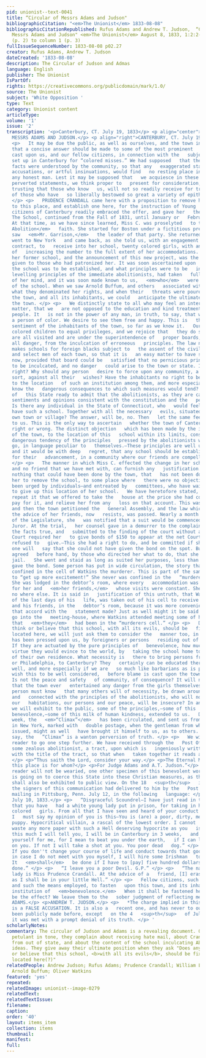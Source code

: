 ```yaml
---
pid: unionist--text-0041
title: “Circular of Messrs Adams and Judson"
bibliographicCitation: "<em>The Unionist</em> 1833-08-08"
bibliographicCitationRepublished: Rufus Adams and Andrew T. Judson,  “Circular of
  Messrs Adams and Judson" <em>The Unionist</em> August 8, 1833, 1:2:2-3, column 5
  (p. 2) to column 1 (p. 3)
fullIssueSequenceNumber: 1833-08-08 p02.27
creator: Rufus Adams, Andrew T. Judson
dateCreated: '1833-08-08'
description: The Circular of Judson and Admas
language: English
publisher: The Unionist
IsPartOf: 
rights: https://creativecommons.org/publicdomain/mark/1.0/
source: The Unionist
subject: 'White Opposition '
type: Text
category: Unionist content
articleType: 
volume: '1'
issue: '2'
transcription: '<p>Canterbury, CT. July 19, 1833</p> <p align="center">CIRCULAR OF
  MESSRS ADAMS AND JUDSON.</p> <p align="right">CANTERBURY, CT. July 19, 1833</p>
  <p>   It may be due the public, as well as ourselves, and the town in which we   reside,
  that a concise answer should be made to some of the most prominent   aspersions
  cast upon us, and our fellow citizens, in connection with the   subject of a school
  set up in Canterbury for “colored misses.” We had supposed   that the principal
  facts were understood by the community, so that any   exaggerated statements, false
  accusations, or artful insinuations, would find   no resting place in the mind of
  any honest man. Lest it may be supposed that   we acquiesce in these numerous and
  perverted statements, we think proper to   present for consideration, a few circumstances,
  trusting that those who know   us, will not so readily receive for truth, the assumptions
  of those who have   so liberally bestowed so great a variety of epithets upon us.
  </p> <p>   PRUDENCE CRANDALL came here with a proposition to remove her School from   Plainfield
  to this place, and establish one here, for the instruction of Young   Ladies. The
  citizens of Canterbury readily embraced the offer, and gave her   their patronage.
  The School, continued from the Fall of 1831, until January or   February, 1833.
  At that time, as we have since learned, Miss C. was proselyted   to the   <em>immediate
  Abolition</em>   faith. She started for Boston under a fictitious pretence, and
  saw   <em>Mr. Garrison,</em>   the leader of that party. She returned home and immediately
  went to New York   and came back, as she told us, with an engagement and under a
  contract, to   receive into her school, twenty colored girls, with an expectation
  of   increasing the number to the full extent of her accommodations. The dismission   of
  her former school, and the announcement of this new project, was the first   knowledge
  given to those who had patronized her. It was soon ascertained upon   what ground
  the school was to be established, and what principles were to be   inculcated. The
  levelling principles of the immediate abolitionists, had taken   full possession
  of her mind, and it was soon made known to us,   <em>who</em>   were to be the patrons
  of the school. When we saw Arnold Buffum, and others   associated with him, assert
  what they denominated her rights, and when their   threats were poured out upon
  the town, and all its inhabitants, we could   anticipate the ultimate effects upon
  the town. </p> <p>   We distinctly state to all who may feel an interest in this
  matter, that we   are not opposed to the education and kind treatment of the colored
  people. It   is not in the power of any man, in truth, to say, that we have ever   ill-treated
  a person of color. We desire to see them free and happy. This is   the universal
  sentiment of the inhabitants of the town, so far as we know it.   Our schools admit
  colored children to equal privileges, and we rejoice that   they do so. Those schools
  are all visited and are under the superintendence of   proper boards, excluding
  all danger, from the inculcation of erroneous   principles. The law now in force,
  makes schools for foreign blacks subject to   the assent of the civil authority
  and select men of each town, so that it is   an easy matter to have such a school
  now, provided that board could be   satisfied that no pernicious principles are
  to be inculcated, and no danger   could arise to the town or state. Is not this
  right? Why should any person   desire to force upon any community, a school of any
  sort, against all their   wishes? Have the inhabitants no right to be heard in reference
  to the location   of such an institution among them, and more especially when they
  know the   dangerous consequences to which such measures would tend? Are the people
  of   this State ready to admit that the abolitionists, as they are called, are   diffusing
  sentiments and opinions consistent with the constitution and the   peace of society?
  Is there any individual in the State of Connecticut, who   would feel willing to
  have such a school. Together with all the necessary   evils, situated within his
  own town or village? The answer, will be, no. Then   let the same feeling be extended
  to us. This is the only way to ascertain   whether the town of Canterbury has done
  right or wrong. The distinct objection   which has been made by the inhabitants
  of the town, to the location of this   school within its limits, consists in the
  dangerous tendency of the principles   pressed by the abolitionists wherever they
  go, in language peculiar to   themselves.—These principles are well understood,
  and it would be with deep   regret, that any school should be established and continued,
  for their   advancement, in a community where our friends are compelled to reside.*
  </p> <p>   The manner in which Miss C. effected the change in her school, was very   objectionable,
  and no friend that we have met with, can furnish any   justification. We know of
  nothing that could have been done by the town, that   has not been done, to induce
  her to remove the school, to some place where   there were no objections. She has
  been urged by individuals—and entreated by   committees, who have waited upon her,
  to give up this location of her school.   We have heretofore stated, and we now
  repeat it that we offered to take the   house at the price she had contracted to
  pay for it, and relieve her from any   loss on that account. This was declined,
  and then the town petitioned the   General Assembly, and the law which she, with
  the advice of her friends, now   resists, was passed. Nearly a month after the rising
  of the Legislature, she   was notified that a suit would be commenced by the Grand
  Juror. At the trial,   her counsel gave in a demurrer to the complaint, admitting
  the facts true, and   submitted to the finding of the court without argument. The
  Court required her   to give bonds of $150 to appear at the net Court, which she
  refused to   give.—This she had a right to do, and be committed if she chose. No
  one will   say that she could not have given the bond on the spot. But it had been
  agreed   before hand, by those who directed her what to do, that she should go to
  jail.   She went and staid as long as suited her purposes, less than 24 hours, and   then
  gave the bond. Some person has put in wide circulation, the story that   she was
  confined in the cell of Watkins the murderer. This is part of the same   contrivance
  to “get up more excitement!” She never was confined in the   “murderer’s cell.”
  She was lodged in the debtor’s room, where every   accommodation was provided, both
  for her and   <em>her friends,</em>   whose visits were constant. She was confined
  no where else. It is said in   justification of this untruth, that Watkins, some
  of the last days of his   life, was taken out of his cell to receive the clergy
  and his friends, in the   debtor’s room, because it was more convenient. How does
  that accord with the   statement made? Just as well might it be said by those who
  go into the   meeting-house, where Watkins attended meeting some of his last Sabbaths,
  that   <em>they</em>   had been in the “murderers cell.” </p> <p>   Does any one
  think or believe that this school, with all its evils, should be   fixed, and permanently
  located here, we will just ask them to consider the   manner too, in which this
  has been pressed upon us, by foreigners or persons   residing out of town and State.
  If they are actuated by the pure principles of   benevolence, how much more of that
  virtue they would evince to the world, by   taking the school home to the places
  of their own residence. What necessity is   there to bring persons from New York,
  or Philadelphia, to Canterbury? They   certainly can be educated there quite as
  well, and more especially if we are   so much like barbarians as is pretended. We
  wish this to be well considered,   before blame is cast upon the town of Canterbury.
  Is not the peace and safety   of community, of consequence? It will not be understood
  that the town ever   entertained any danger from the girls themselves, but every
  person must know   that many others will of necessity, be drawn around this nucleus,
  and   connected with the principles of the abolitionists, who will not say that
  our   habitations, our persons and our peace, will be insecure? In answer to this   question,
  we will exhibit to the public, some of the principles,—some of this   christian
  benevolence,—some of this milk of human kindness, extended to us.   During the last
  week, the   <em>“Climax”</em>   has been circulated, and sent us from the Post office
  in New York, marked with   double postage, when the gentleman from whose press it
  issued, might as well   have brought it himself to us, as to others. We unequivocally
  say, the   ”Climax” is a wanton perversion of truth. </p> <p>   We will invite the
  reader to go one step further. We have received through the   Post Office, from
  some zealous abolitionist, a tract, upon which is   ingeniously written, in connection
  with the title of the tract, so that when   taken together it reads as follows—viz:
  </p> <p>“Thus saith the Lord, consider your way.</p> <p>The Eternal Misery of Hell:
  this place is for whom?</p> <p>For Judge Adams and A.T. Judson.”</p> <p>   If the
  reader will not be wearied, one other specimen of this benevolent work,   which
  is going on to coerce this State into these Christian measures, as they   are denominated,
  shall also be exhibited to public view. On the 18   <sup>th</sup>   inst., one of
  the signers of this communication had delivered to him by the   Post Master, a letter
  mailing in Pittsburg, Penn. July 12, in the following   language: </p> <p align="right">‘Pittsburg
  July 10, 1833.</p> <p>   “Disgraceful Scoundrel—I have just read in the Boston Advocate,
  that you have   had a white young lady put in prison, for taking in her school some
  colored   girls. From all that I have seen and heard of your conduct in this matter,
  I   must say my opinion of you is this—You is (are) a poor, dirty, mean, pitiful,   dastardly
  puppy. Hypocritical villain, a rascal of the lowest order. I cannot   or will not
  waste any more paper with such a Hell deserving hypocrite as you   is. (are.) But
  this much I will tell you, I will be in Canterbury in 3 weeks,   and you may prepare
  yourself for me, for I mean to beat you under the earth,   if I can lay my hands
  on you. If not I will take a shot at you. You poor dead   dog.” </p> <p>   “N.B.
  If you don''t change your course of life and conduct towards that good   young woman,
  in case I do not meet with you myself, I will hire some Irishman   to mould you.
  It   <em>shall</em>   be done if I have to [pay] five hundred dollars to have it
  done.” </p> <p>   “I leave you a poor Devil. G.P.” </p> <p>   “The name of the young
  lady is Miss Prudence Crandall. At the advice of a   friend, [I] erase my name,
  as I shall be in your little Hell.” </p> <p>   Fellow citizens, such is the temper,
  and such the means employed, to fasten   upon this town, and its inhabitants, an
  institution of   <em>benevolence.</em>   When it shall be fastened here, what will
  be the effect? We leave them to the   sober judgment of reflecting men. </p> <p>RUFUS
  ADAMS.</p> <p>ANDREW T. JUDSON.</p> <p>   *The charge implied in this sentence,
  is a FALSE ACCUSATION. It is also a   recent one, and has never to our knowledge
  been publicly made before, except   on the 4   <sup>th</sup>   of July last, when
  it was met with a prompt denial of its truth. </p> '
scholarlyNotes: 
commentary: The circular of Judson and Adams is a revealing document. Outraged and
  petulant in tone, they complain about receiving hate mail, about Crandall's support
  from out of state, and about the content of the school inculcating Abolitionist
  ideas. They give away their ultimate position when they ask "Does any one think
  or believe that this school, <b>with all its evils</b>, should be fixed, and permanently
  located here(?)"
relatedPeople: Andrew Judson; Rufus Adams; Prudence Crandall; William Lloyd Garrison;
  Arnold Buffum; Oliver Watkins
featured: 'yes'
repeated: 
relatedImage: unionist--image-0279
relatedText: 
relatedTextIssue: 
filename: 
caption: 
order: '40'
layout: items_item
collection: items
thumbnail: 
manifest: 
full: 
---
```

